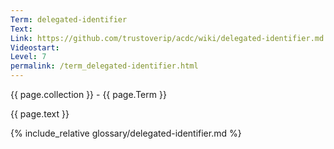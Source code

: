 ```yaml
---
Term: delegated-identifier
Text: 
Link: https://github.com/trustoverip/acdc/wiki/delegated-identifier.md
Videostart: 
Level: 7
permalink: /term_delegated-identifier.html
---
```


{{ page.collection }} - {{ page.Term }}

   {{ page.text }}

{% include_relative glossary/delegated-identifier.md %}
